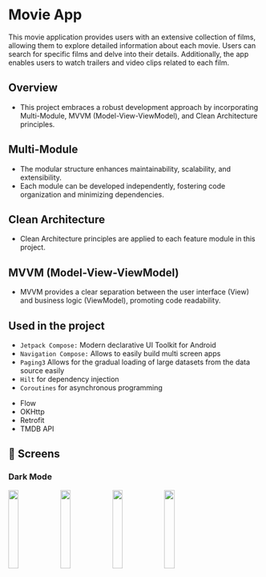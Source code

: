 # Movie App

This movie application provides users with an extensive collection of films, allowing them to explore detailed information about each movie. Users can search for specific films and delve into their details. Additionally, the app enables users to watch trailers and video clips related to each film. 

## Overview
- This project embraces a robust development approach by incorporating Multi-Module, MVVM (Model-View-ViewModel), and Clean Architecture principles.


## Multi-Module
- The modular structure enhances maintainability, scalability, and extensibility.
- Each module can be developed independently, fostering code organization and minimizing dependencies.

## Clean Architecture
- Clean Architecture principles are applied to each feature module in this project.

## MVVM (Model-View-ViewModel)
- MVVM provides a clear separation between the user interface (View) and business logic (ViewModel), promoting code readability.


    
## Used in the project

*  `Jetpack Compose:`  Modern declarative UI Toolkit for Android
*  `Navigation Compose:`  Allows to easily build multi screen apps
 *  `Paging3`  Allows for the gradual loading of large datasets from the data source easily
 *  `Hilt` for dependency injection
 *  `Coroutines` for asynchronous programming
- Flow
- OKHttp
- Retrofit
- TMDB API

## 📸 Screens

### Dark Mode
<div>

  <img align="left" src="https://drive.google.com/file/d/1klcOebGQLE_xw1sGhhSetTBtER0tx2n7/view?usp=sharing" width="20%">
  <img align="left" src="https://drive.google.com/file/d/1Ibp1e6qA4M3t4Ox8Wa_Ldu4lFp35KK1E/view?usp=sharing" width="20%">
  <img align="left" src="https://drive.google.com/file/d/18rusxdO-I65UjjP-4bpYm4TIc8TQXDnu/view?usp=sharing" width="20%">
  <img align="left" src="https://drive.google.com/file/d/1yGzhvYwx1vym2jDU8ltrtzkyWqor1Do2/view?usp=sharing" width="20%">
  














